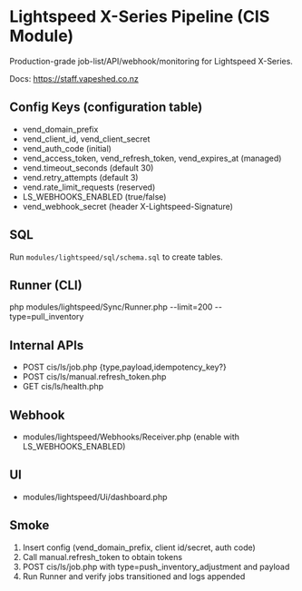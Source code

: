# Lightspeed X-Series Pipeline (CIS Module)

Production-grade job-list/API/webhook/monitoring for Lightspeed X-Series.

Docs: https://staff.vapeshed.co.nz

## Config Keys (configuration table)
- vend_domain_prefix
- vend_client_id, vend_client_secret
- vend_auth_code (initial)
- vend_access_token, vend_refresh_token, vend_expires_at (managed)
- vend.timeout_seconds (default 30)
- vend.retry_attempts (default 3)
- vend.rate_limit_requests (reserved)
- LS_WEBHOOKS_ENABLED (true/false)
- vend_webhook_secret (header X-Lightspeed-Signature)

## SQL
Run `modules/lightspeed/sql/schema.sql` to create tables.

## Runner (CLI)
php modules/lightspeed/Sync/Runner.php --limit=200 --type=pull_inventory

## Internal APIs
- POST cis/ls/job.php {type,payload,idempotency_key?}
- POST cis/ls/manual.refresh_token.php
- GET cis/ls/health.php

## Webhook
- modules/lightspeed/Webhooks/Receiver.php (enable with LS_WEBHOOKS_ENABLED)

## UI
- modules/lightspeed/Ui/dashboard.php

## Smoke
1) Insert config (vend_domain_prefix, client id/secret, auth code)
2) Call manual.refresh_token to obtain tokens
3) POST cis/ls/job.php with type=push_inventory_adjustment and payload
4) Run Runner and verify jobs transitioned and logs appended
